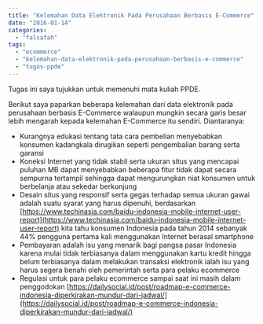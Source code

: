 ```yaml
---
title: "Kelemahan Data Elektronik Pada Perusahaan Berbasis E-Commerce"
date: "2016-01-14"
categories: 
  - "falsafah"
tags: 
  - "ecommerce"
  - "kelemahan-data-elektronik-pada-perusahaan-berbasis-e-commerce"
  - "tugas-ppde"
---
```


Tugas ini saya tujukkan untuk memenuhi mata kuliah PPDE.

Berikut saya paparkan beberapa kelemahan dari data elektronik pada perusahaan berbasis E-Commerce walaupun mungkin secara garis besar lebih mengarah kepada kelemahan E-Commerce itu sendiri. Diantaranya:

- Kurangnya edukasi tentang tata cara pembelian menyebabkan konsumen kadangkala dirugikan seperti pengembalian barang serta garansi
- Koneksi Internet yang tidak stabil serta ukuran situs yang mencapai puluhan MB dapat menyebabkan beberapa fitur tidak dapat secara sempurna tertampil sehingga dapat mengurungkan niat konsumen untuk berbelanja atau sekedar berkunjung
- Desain situs yang responsif serta gegas terhadap semua ukuran gawai adalah suatu syarat yang harus dipenuhi, berdasarkan [https://www.techinasia.com/baidu-indonesia-mobile-internet-user-report](https://www.techinasia.com/baidu-indonesia-mobile-internet-user-report) kita tahu konsumen Indonesia pada tahun 2014 sebanyak 44% pengguna pertama kali menggunakan Internet berasal smartphone
- Pembayaran adalah isu yang menarik bagi pangsa pasar Indonesia karena mulai tidak terbiasanya dalam menggunakan kartu kredit hingga belum terbiasanya dalam melakukan transaksi elektronik ialah isu yang harus segera benahi oleh pemerintah serta para pelaku ecommerce
- Regulasi untuk para pelaku ecommerce sampai saat ini masih dalam penggodokan [https://dailysocial.id/post/roadmap-e-commerce-indonesia-diperkirakan-mundur-dari-jadwal/](https://dailysocial.id/post/roadmap-e-commerce-indonesia-diperkirakan-mundur-dari-jadwal/)

